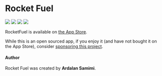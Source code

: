 # Rocket Fuel
<a href="https://badge.fury.io/gh/Saturn-Five%2FRocketFuel"><img src="https://badge.fury.io/gh/Saturn-Five%2FRocketFuel.svg"></a>
<a href="https://github.com/Saturn-Five/RocketFuel/commits/master"><img src="https://img.shields.io/github/last-commit/Saturn-Five/RocketFuel.svg"></a>
<a href="https://github.com/Saturn-Five/RocketFuel/issues"><img src="https://img.shields.io/github/issues/Saturn-Five/rocketfuel.svg"></a>
<a href="https://github.com/Saturn-Five/RocketFuel"><img src="https://img.shields.io/badge/Swift-5.7-%23F55.svg"></a>

RocketFuel is available on [the App Store](https://itunes.apple.com/se/app/rocket-fuel/id1114196460?l=en&mt=12).

While this is an open sourced app, if you enjoy it (and have not bought it on the App Store), consider [sponsoring this project](https://github.com/sponsors/pkrll).

#### Author
Rocket Fuel was created by **Ardalan Samimi**.
